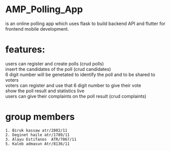 # AMP_Polling_App
is an online polling app which uses flask to build backend API and flutter for frontend mobile development.
# features:
  users can register and create polls (crud polls)  
  insert the candidates of the poll (crud candidates)  
  6 digit number will be genetated to identify the poll and to be shared to voters  
  voters can register and use that 6 digit number to give their vote  
  show the poll result and statistics live  
  users can give their complaints on the poll result (crud complaints)  
  
  # group members
    1. Biruk kassaw atr/2802/11
    2. Deginet haile atr/1789/11
    3. Alayu Estifanos  ATR/7067/11
    5. Kaleb admasun Atr/8136/11
